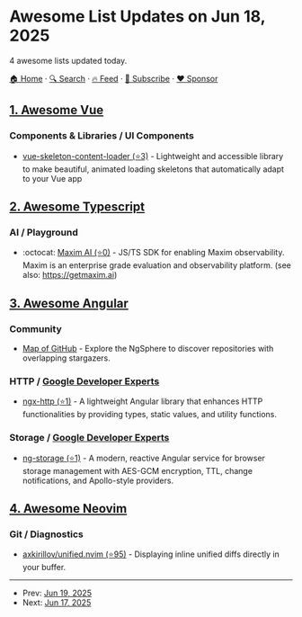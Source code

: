 # Awesome List Updates on Jun 18, 2025

4 awesome lists updated today.

[🏠 Home](/README.md) · [🔍 Search](https://www.trackawesomelist.com/search/) · [🔥 Feed](https://www.trackawesomelist.com/rss.xml) · [📮 Subscribe](https://trackawesomelist.us17.list-manage.com/subscribe?u=d2f0117aa829c83a63ec63c2f&id=36a103854c) · [❤️  Sponsor](https://github.com/sponsors/theowenyoung)



## [1. Awesome Vue](/content/vuejs/awesome-vue/README.md)

### Components & Libraries / UI Components

*   [vue-skeleton-content-loader (⭐3)](https://github.com/willmendesneto/vue-skeleton-content-loader) - Lightweight and accessible library to make beautiful, animated loading skeletons that automatically adapt to your Vue app

## [2. Awesome Typescript](/content/dzharii/awesome-typescript/README.md)

### AI / Playground

*   :octocat: [Maxim AI (⭐0)](https://github.com/maximhq/maxim-js) - JS/TS SDK for enabling Maxim observability. Maxim is an enterprise grade evaluation and observability platform. (see also: <https://getmaxim.ai>)

## [3. Awesome Angular](/content/PatrickJS/awesome-angular/README.md)

### Community

*   [Map of GitHub](https://anvaka.github.io/map-of-github/#9.14/-21.9624/9.8143) - Explore the NgSphere to discover repositories with overlapping stargazers.

### HTTP / [Google Developer Experts](https://developers.google.com/experts/all/technology/web-technologies)

*   [ngx-http (⭐1)](https://github.com/OGS-GmbH/ngx-http) - A lightweight Angular library that enhances HTTP functionalities by providing types, static values, and utility functions.

### Storage / [Google Developer Experts](https://developers.google.com/experts/all/technology/web-technologies)

*   [ng-storage (⭐1)](https://github.com/edisonaugusthy/ng-storage) - A modern, reactive Angular service for browser storage management with AES-GCM encryption, TTL, change notifications, and Apollo-style providers.

## [4. Awesome Neovim](/content/rockerBOO/awesome-neovim/README.md)

### Git / Diagnostics

*   [axkirillov/unified.nvim (⭐95)](https://github.com/axkirillov/unified.nvim) - Displaying inline unified diffs directly in your buffer.

---

- Prev: [Jun 19, 2025](/content/2025/06/19/README.md)
- Next: [Jun 17, 2025](/content/2025/06/17/README.md)